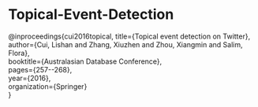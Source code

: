 # Topical-Event-Detection

@inproceedings{cui2016topical,
	title={Topical event detection on Twitter},  	
	author={Cui, Lishan and Zhang, Xiuzhen and Zhou, Xiangmin and Salim, Flora},  	
	booktitle={Australasian Database Conference},	
	pages={257--268},	
	year={2016},	
	organization={Springer}		
}
